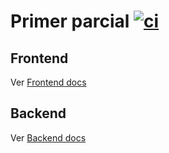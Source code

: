 # Primer parcial [![ci](https://github.com/GreedHub/unahur-construccion-interfaces/actions/workflows/parcial-1.yaml/badge.svg)](https://github.com/GreedHub/unahur-construccion-interfaces/actions/workflows/parcial-1.yaml)

## Frontend
Ver [Frontend docs](./frontend/)


## Backend
Ver [Backend docs](./backend/)